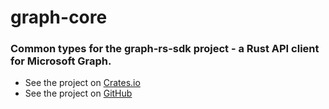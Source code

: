 # graph-core

### Common types for the graph-rs-sdk project - a Rust API client for Microsoft Graph.

- See the project on [Crates.io](https://crates.io/crates/graph-rs-sdk)
- See the project on [GitHub](https://github.com/sreeise/graph-rs)

